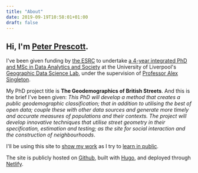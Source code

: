 ```yaml
---
title: "About"
date: 2019-09-19T10:58:01+01:00
draft: false
---
```


## Hi, I'm [Peter Prescott](https://peter.prescott.org.uk).

I've been given funding by [the ESRC](https://esrc.ukri.org/) to undertake [a 4-year integrated PhD and MSc in Data Analytics and Society](https://datacdt.org/) at the University of Liverpool's [Geographic Data Science Lab](https://www.liverpool.ac.uk/geographic-data-science/about/), under the supervision of [Professor Alex Singleton](http://www.alex-singleton.com/).

My PhD project title is **The Geodemographics of British Streets**. And this is the brief I've been given: *This PhD will develop a method that creates a public geodemographic classification; that in addition to utilising the best of open data; couple these with other data sources and generate more timely and accurate measures of populations and their contexts. The project will develop innovative techniques that utilise street geometry in their specification, estimation and testing; as the site for social interaction and the construction of neighbourhoods*.

I'll be using this site to [show my work](https://www.amazon.co.uk/Show-Your-Work-Getting-Discovered/) as I try to [learn in public](https://www.swyx.io/writing/learn-in-public/).

The site is publicly hosted on [Github](https://github.com/peterprescott/geodemographics), built with [Hugo](https://gohugo.io/getting-started/quick-start/), and deployed through [Netlify](https://www.netlify.com/blog/2016/09/21/a-step-by-step-guide-victor-hugo-on-netlify/).
